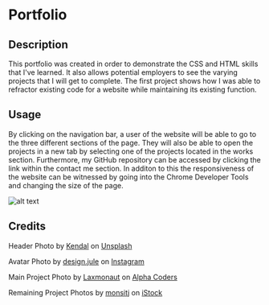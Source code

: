 # Portfolio

## Description

This portfolio was created in order to demonstrate the CSS and HTML skills that I've learned. It also allows potential employers to see the varying projects that I will get to complete. The first project shows how I was able to refractor existing code for a website while maintaining its existing function. 

## Usage


By clicking on the navigation bar, a user of the website will be able to go to the three different sections of the page. They will also be able to open the projects in a new tab by selecting one of the projects located in the works section. Furthermore, my GitHub repository can be accessed by clicking the link within the contact me section. In additon to this the responsiveness of the website can be witnessed by going into the Chrome Developer Tools and changing the size of the page. 

![alt text](assets/images/screenshot.png)



## Credits

Header Photo by <a href="https://unsplash.com/@hikendal?utm_content=creditCopyText&utm_medium=referral&utm_source=unsplash">Kendal</a> on <a href="https://unsplash.com/photos/green-ferns-on-a-black-background-hnysCJrPpkc?utm_content=creditCopyText&utm_medium=referral&utm_source=unsplash">Unsplash</a>
  

Avatar Photo by <a href="https://www.instagram.com/p/CUz-enqsOAF/?epik=dj0yJnU9WGw2U3lINHBMYzdjU2dISWZiczJfd2FqVDB1NzVuNTcmcD0wJm49UlZBZDA0WFZaOEZnQm5UUDg5a3hnUSZ0PUFBQUFBR1g1QXVv">design.jule</a> on <a href="https://www.instagram.com/p/CUz-enqsOAF/?epik=dj0yJnU9WGw2U3lINHBMYzdjU2dISWZiczJfd2FqVDB1NzVuNTcmcD0wJm49UlZBZDA0WFZaOEZnQm5UUDg5a3hnUSZ0PUFBQUFBR1g1QXVv">Instagram</a> 


Main Project Photo by <a href="https://alphacoders.com/users/profile/186701/Laxmonaut"> Laxmonaut</a> on <a href="https://wall.alphacoders.com/big.php?i=1337527">Alpha Coders</a>


Remaining Project Photos by <a href="https://www.istockphoto.com/portfolio/monsitj?mediatype=photography"> monsitj</a> on <a href="https://www.istockphoto.com/photo/programming-code-abstract-technology-background-of-software-deve-gm537331500-95204155"> iStock</a>